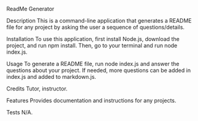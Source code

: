 ReadMe Generator

Description
This is a command-line application that generates a README file for any project by asking the user a sequence of questions/details.

Installation
To use this application, first install Node.js, download the project, and run npm install. Then, go to your terminal and run node index.js.

Usage
To generate a README file, run node index.js and answer the questions about your project. If needed, more questions can be added in index.js and added to markdown.js.

Credits
Tutor, instructor.


Features
Provides documentation and instructions for any projects.

Tests
N/A.



